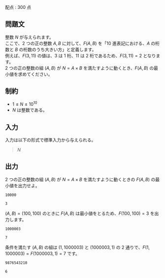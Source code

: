 配点 : $300$ 点

## 問題文

整数 $N$ が与えられます。  <br>
ここで、$2$ つの正の整数 $A,B$ に対して、$F(A,B)$ を「$10$ 進表記における、$A$ の桁数と $B$ の桁数のうち大きい方」と定義します。 <br>
例えば、$F(3,11)$ の値は、$3$ は $1$ 桁、$11$ は $2$ 桁であるため、$F(3,11)=2$ となります。 <br>
$2$ つの正の整数の組 $(A,B)$ が $N=A \times B$ を満たすように動くとき、$F(A,B)$ の最小値を求めてください。   

## 制約

- $1 \leq N \leq 10^{10}$
- $N$ は整数である。

## 入力

入力は以下の形式で標準入力から与えられる。

> $N$

## 出力

$2$ つの正の整数の組 $(A,B)$ が $N=A \times B$ を満たすように動くときの $F(A,B)$ の最小値を出力せよ。

```input1
10000
```

```output1
3
```

$(A,B)=(100,100)$ のときに $F(A,B)$ は最小値をとるため、$F(100,100)=3$ を出力します。

```input2
1000003
```

```output2
7
```

条件を満たす $(A,B)$ の組は $(1,1000003)$ と $(1000003,1)$ の $2$ 通りで、$F(1,1000003)=F(1000003,1)=7$ です。

```input3
9876543210
```

```output3
6
```